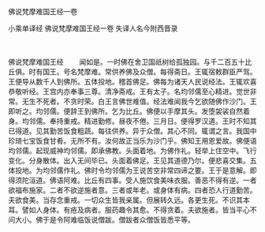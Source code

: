 佛说梵摩难国王经一卷


小乘单译经
佛说梵摩难国王经一卷
失译人名今附西晋录


　　

佛说梵摩难国王经
　　闻如是。一时佛在舍卫国祇树给孤独园。与千二百五十比丘俱。时有国王。号名梵摩难。常供养佛及众僧。每得斋日。王辄宿敕群臣严驾。王便导从数千人到佛所。五体投地。稽首佛足。佛每为诸天人民说经法。王辄欢喜恭敬听经。王宫内亦奉事三尊。清净斋戒。王有太子。名均邻儒至心精进。觉世非常。无生不死者。不贪时荣。白王言佛世难值。经法难闻我今乞欲随佛作沙门。王即听之。均邻儒。便辞王到佛所。乞为比丘。佛便以手摩其头。发堕袈裟自然着身。均邻儒。奉持重戒。精进勤修。昼夜不倦。三月日。便得罗汉道。王时不知其已得道。见其勤苦饭食粗蔬。每往供养。异于众僧。其心不同。辄谓之言。我国中珍琦七宝饭食甘肴。无所不有。汝何故正当乐为沙门乎。佛知王用恩爱故。佛便语均邻儒。起现威神均邻儒。即承佛教。头面着地。为佛作礼。轻举上住空中。飞行变化。分身散体。出入无间毕已。头面着佛足。王见其道德乃尔。便悲喜交集。五体投地。为均邻儒作礼。佛时令均邻儒为王说苦空非常四谛之要。王于是意解。即得须陀洹道。佛语阿难。比丘有四事。受人施饮食美味衣服。善恶不得有逆。一者欲福布施家。二者不欲逆施者意。三者或年老。或身体有病。四者恐人行道勤苦。夫欲食美。当存念重戒。一切众生皆我亲属。但展转久远。各更生死。不识其本耳。譬如人身体。有疮及病者。服药趣令其愈。不得贪着。夫欲施者。皆当平心不问大小。佛于是令阿难临饭说僧跋。僧跋者众僧饭皆悉平等。


